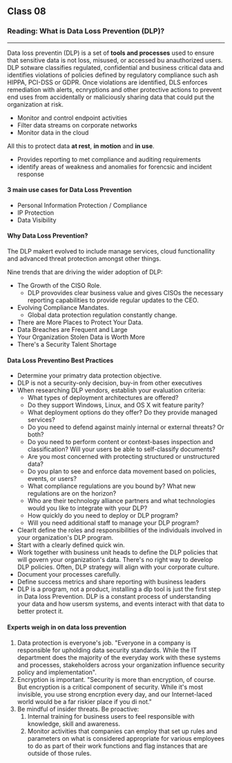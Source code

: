 ## Class 08

### Reading: What is Data Loss Prevention (DLP)?

------

Data loss preventin (DLP) is a set of **tools and processes** used to ensure that sensitive data is not loss, misused, or accessed bu anauthorized users. DLP sotware classifies regulated, confidential and business critical data and identifies violations of policies defined by regulatory compliance such ash HIPPA, PCI-DSS or GDPR. Once violations are identified, DLS enforces remediation with alerts, ecnryptions and other protective actions to prevent end uses from accidentally or maliciously sharing data that could put the organization at risk.

+ Monitor and control endpoint activities
+ Filter data streams on corporate networks
+ Monitor data in the cloud

All this to protect data **at rest**, **in motion** and **in use**.

+ Provides reporting to met compliance and auditing requirements
+ identify areas of weakness and anomalies for forencsic and incident response

#### 3 main use cases for Data Loss Prevention

+ Personal Information Protection / Compliance
+ IP Protection
+ Data Visibility

#### Why Data Loss Prevention?

The DLP makert evolved to include manage services, cloud functionallity and advanced threat protection amongst other things.

Nine trends that are driving the wider adoption of DLP:

+ The Growth of the CISO Role.
  + DLP provovides clear business value and gives CISOs the necessary reporting capabilities to provide regular updates to the CEO.
+ Evolving Compliance Mandates.
  + Global data protection regulation constantly change.
+ There are More Places to Protect Your Data.
+ Data Breaches are Frequent and Large
+ Your Organization Stolen Data is Worth More
+ There's a Security Talent Shortage

#### Data Loss Preventino Best Practices

+ Determine your primatry data protection objective.
+ DLP is not a security-only decision, buy-in from other executives
+ When researching DLP vendors, establish your evaluation criteria:
  + What types of deployment architectures are offered?
  + Do they support Windows, Linux, and OS X wit feature parity?
  + What deployment options do they offer? Do they provide managed services?
  + Do you need to defend against mainly internal or external threats? Or both?
  + Do you need to perform content or context-bases inspection and classification? Will your users be able to self-classify documents?
  + Are you most concerned with protecting structured or unstructured data?
  + Do you plan to see and enforce data movement based on policies, events, or users?
  + What compliance regulations are you bound by? What new regulations are on the horizon?
  + Who are their technology alliance partners and what technologies would you like to integrate with your DLP?
  + How quickly do you need to deploy or DLP program?
  + Will you need additional staff to manage your DLP program?
+ Clearlt define the roles and responsibilities of the individuals involved in your organization's DLP program.
+ Start with a clearly defined quick win.
+ Work together with business unit heads to define the DLP policies that will govern your organization's data. There's no right way to develop DLP policies. Often, DLP strategy will align with your corporate culture.
+ Document your processes carefully.
+ Define success metrics and share reporting with business leaders
+ DLP is a program, not a product, installing a dlp tool is just the first step in Data loss Prevention. DLP is a constant process of understanding your data and how usersm systems, and events interact with that data to better protect it.

#### Experts weigh in on data loss prevention

1. Data protection is everyone's job. "Everyone in a company is responsible for upholding data security standards. While the IT department does the majority of the everyday work with these systems and processes, stakeholders across your organization influence security policy and implementation".
2. Encryption is important. "Security is more than encryption, of course. But encryption is a critical component of security. While it's most invisible, you use strong encrption every day, and our Internet-laced world would be a far riskier place if you di not."
3. Be mindful of insider threats. Be proactive:
   1. Internal training for business users to feel responsible with knowledge, skill and awareness.
   2. Monitor activities that companies can employ that set up rules and parameters on what is considered appropriate for various employees to do as part of their work functions and flag instances that are outside of those rules.


